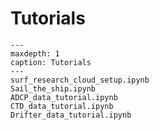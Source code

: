 # Tutorials

```{nbgallery}
---
maxdepth: 1
caption: Tutorials
---
surf_research_cloud_setup.ipynb
Sail_the_ship.ipynb
ADCP_data_tutorial.ipynb
CTD_data_tutorial.ipynb
Drifter_data_tutorial.ipynb
```
